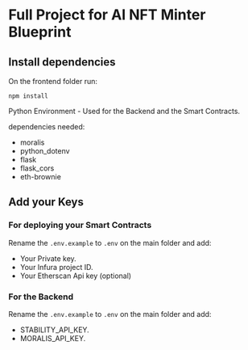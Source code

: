 # Full Project for AI NFT Minter Blueprint

## Install dependencies

On the frontend folder run:

```
npm install
```

Python Environment - Used for the Backend and the Smart Contracts.

dependencies needed:

- moralis
- python_dotenv
- flask
- flask_cors
- eth-brownie

## Add your Keys

### For deploying your Smart Contracts

Rename the `.env.example` to `.env` on the main folder and add:

- Your Private key.
- Your Infura project ID.
- Your Etherscan Api key (optional)

### For the Backend

Rename the `.env.example` to `.env` on the main folder and add:

- STABILITY_API_KEY.
- MORALIS_API_KEY.
